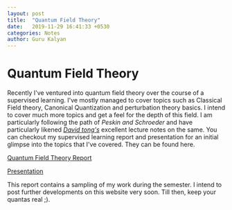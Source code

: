 ```yaml
---
layout: post
title:  "Quantum Field Theory"
date:   2019-11-29 16:41:33 +0530
categories: Notes
author: Guru Kalyan
---
```

# Quantum Field Theory

Recently I've ventured into quantum field theory over the course of a supervised learning.
I've mostly managed to cover topics such as Classical Field theory, Canonical Quantization and
perturbation theory basics. I intend to cover much more topics and get a feel for the depth of this
field. I am particularly following the path of *Peskin and Schroeder* and have particularly likened
*[David tong's](http://www.damtp.cam.ac.uk/user/tong/qft.html)* excellent lecture notes on the same.
You can checkout my supervised learning report and presentation for an initial glimpse into the topics that I've covered. They can be found here.

[Quantum Field Theory Report](https://drive.google.com/file/d/1LJCvweMcU_W7z4prZagbXjewVtFw4Dxv/view?usp=sharing)

[Presentation](https://drive.google.com/file/d/1LJCvweMcU_W7z4prZagbXjewVtFw4Dxv/view?usp=sharing)

This report contains a sampling of my work during the semester. I intend to post further
developments on this website very soon. Till then, keep your quantas real ;).
